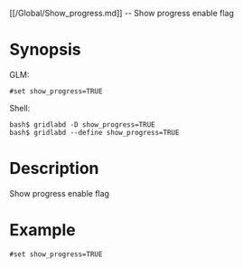 [[/Global/Show_progress.md]] -- Show progress enable flag

# Synopsis
GLM:
~~~
#set show_progress=TRUE
~~~
Shell:
~~~
bash$ gridlabd -D show_progress=TRUE
bash$ gridlabd --define show_progress=TRUE
~~~

# Description

Show progress enable flag

# Example

~~~
#set show_progress=TRUE
~~~
